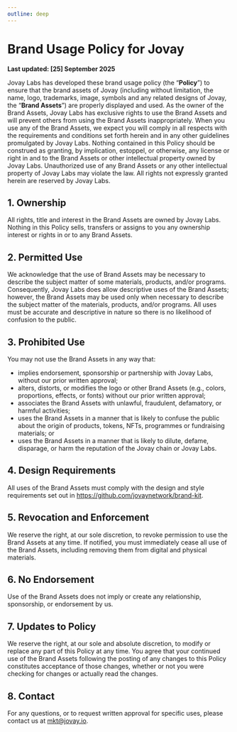 ```yaml
---
outline: deep
---
```


# Brand Usage Policy for Jovay

**Last updated: [25] September 2025**

Jovay Labs has developed these brand usage policy (the “**Policy**”) to ensure that the brand assets of Jovay (including without limitation, the name, logo, trademarks, image, symbols and any related designs of Jovay, the “**Brand Assets**”) are properly displayed and used. As the owner of the Brand Assets, Jovay Labs has exclusive rights to use the Brand Assets and will prevent others from using the Brand Assets inappropriately. When you use any of the Brand Assets, we expect you will comply in all respects with the requirements and conditions set forth herein and in any other guidelines promulgated by Jovay Labs. Nothing contained in this Policy should be construed as granting, by implication, estoppel, or otherwise, any license or right in and to the Brand Assets or other intellectual property owned by Jovay Labs. Unauthorized use of any Brand Assets or any other intellectual property of Jovay Labs may violate the law. All rights not expressly granted herein are reserved by Jovay Labs.

## 1.	Ownership
All rights, title and interest in the Brand Assets are owned by Jovay Labs. Nothing in this Policy sells, transfers or assigns to you any ownership interest or rights in or to any Brand Assets.

## 2.	Permitted Use
We acknowledge that the use of Brand Assets may be necessary to describe the subject matter of some materials, products, and/or programs. Consequently, Jovay Labs does allow descriptive uses of the Brand Assets; however, the Brand Assets may be used only when necessary to describe the subject matter of the materials, products, and/or programs. All uses must be accurate and descriptive in nature so there is no likelihood of confusion to the public.

## 3.	Prohibited Use
You may not use the Brand Assets in any way that:
- implies endorsement, sponsorship or partnership with Jovay Labs, without our prior written approval;
- alters, distorts, or modifies the logo or other Brand Assets (e.g., colors, proportions, effects, or fonts) without our prior written approval;
- associates the Brand Assets with unlawful, fraudulent, defamatory, or harmful activities;
- uses the Brand Assets in a manner that is likely to confuse the public about the origin of products, tokens, NFTs, programmes or fundraising materials; or
- uses the Brand Assets in a manner that is likely to dilute, defame, disparage, or harm the reputation of the Jovay chain or Jovay Labs.

## 4.	Design Requirements
All uses of the Brand Assets must comply with the design and style requirements set out in https://github.com/jovaynetwork/brand-kit.

## 5.	Revocation and Enforcement
We reserve the right, at our sole discretion, to revoke permission to use the Brand Assets at any time. If notified, you must immediately cease all use of the Brand Assets, including removing them from digital and physical materials.

## 6.	No Endorsement
Use of the Brand Assets does not imply or create any relationship, sponsorship, or endorsement by us.

## 7.	Updates to Policy
We reserve the right, at our sole and absolute discretion, to modify or replace any part of this Policy at any time. You agree that your continued use of the Brand Assets following the posting of any changes to this Policy constitutes acceptance of those changes, whether or not you were checking for changes or actually read the changes.

## 8.	Contact
For any questions, or to request written approval for specific uses, please contact us at mkt@jovay.io.